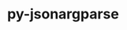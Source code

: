 ---
title: "py-jsonargparse"
layout: cache
categories: [package, develop]
meta: {"versions": ["4.19.0", "4.25.0"], "compilers": ["apple-clang@=15.0.0", "gcc@=11.3.0"], "oss": ["ubuntu22.04", "ventura"], "platforms": ["darwin", "linux"], "targets": ["aarch64", "x86_64_v3"], "stacks": ["ml-linux-x86_64-cpu", "ml-linux-x86_64-cuda", "root"], "num_specs": 14, "num_specs_by_stack": {"root": 14, "ml-linux-x86_64-cpu": 13, "ml-linux-x86_64-cuda": 13}}
spec_details: [{"hash": "tkyjgdtl6o2japogiqalainl2j75fsh7", "compiler": "apple-clang@=15.0.0", "versions": ["4.25.0"], "os": "ventura", "platform": "darwin", "target": "aarch64", "variants": ["build_system=python_pip", "+signatures"], "stacks": ["root"], "size": "-", "tarball": "https://binaries.spack.io/develop/build_cache/darwin-ventura-aarch64/apple-clang-15.0.0/py-jsonargparse-4.25.0/darwin-ventura-aarch64-apple-clang-15.0.0-py-jsonargparse-4.25.0-tkyjgdtl6o2japogiqalainl2j75fsh7.spack"}, {"hash": "3kwektblii5z6qb4ffcwrl7kwgnsbezi", "compiler": "gcc@=11.3.0", "versions": ["4.19.0"], "os": "ubuntu22.04", "platform": "linux", "target": "x86_64_v3", "variants": ["build_system=python_pip", "+signatures"], "stacks": ["ml-linux-x86_64-cpu", "root", "ml-linux-x86_64-cuda"], "size": "-", "tarball": "https://binaries.spack.io/develop/build_cache/linux-ubuntu22.04-x86_64_v3/gcc-11.3.0/py-jsonargparse-4.19.0/linux-ubuntu22.04-x86_64_v3-gcc-11.3.0-py-jsonargparse-4.19.0-3kwektblii5z6qb4ffcwrl7kwgnsbezi.spack"}, {"hash": "awihlkflid5hh4tugbjvwrchmd4jacgn", "compiler": "gcc@=11.3.0", "versions": ["4.25.0"], "os": "ubuntu22.04", "platform": "linux", "target": "x86_64_v3", "variants": ["build_system=python_pip", "+signatures"], "stacks": ["ml-linux-x86_64-cpu", "root", "ml-linux-x86_64-cuda"], "size": "-", "tarball": "https://binaries.spack.io/develop/build_cache/linux-ubuntu22.04-x86_64_v3/gcc-11.3.0/py-jsonargparse-4.25.0/linux-ubuntu22.04-x86_64_v3-gcc-11.3.0-py-jsonargparse-4.25.0-awihlkflid5hh4tugbjvwrchmd4jacgn.spack"}, {"hash": "apo4bvrayvqugvokohgrx7j2q2mqelun", "compiler": "gcc@=11.3.0", "versions": ["4.25.0"], "os": "ubuntu22.04", "platform": "linux", "target": "x86_64_v3", "variants": ["build_system=python_pip", "+signatures"], "stacks": ["ml-linux-x86_64-cpu", "root", "ml-linux-x86_64-cuda"], "size": "-", "tarball": "https://binaries.spack.io/develop/build_cache/linux-ubuntu22.04-x86_64_v3/gcc-11.3.0/py-jsonargparse-4.25.0/linux-ubuntu22.04-x86_64_v3-gcc-11.3.0-py-jsonargparse-4.25.0-apo4bvrayvqugvokohgrx7j2q2mqelun.spack"}, {"hash": "zp5yveqmrkfzkpzlvz3mybjfscqabi73", "compiler": "gcc@=11.3.0", "versions": ["4.19.0"], "os": "ubuntu22.04", "platform": "linux", "target": "x86_64_v3", "variants": ["build_system=python_pip", "+signatures"], "stacks": ["ml-linux-x86_64-cpu", "root", "ml-linux-x86_64-cuda"], "size": "-", "tarball": "https://binaries.spack.io/develop/build_cache/linux-ubuntu22.04-x86_64_v3/gcc-11.3.0/py-jsonargparse-4.19.0/linux-ubuntu22.04-x86_64_v3-gcc-11.3.0-py-jsonargparse-4.19.0-zp5yveqmrkfzkpzlvz3mybjfscqabi73.spack"}, {"hash": "aiq3avehjbzbk3vsajvp6cqk6ghq6d6s", "compiler": "gcc@=11.3.0", "versions": ["4.25.0"], "os": "ubuntu22.04", "platform": "linux", "target": "x86_64_v3", "variants": ["build_system=python_pip", "+signatures"], "stacks": ["ml-linux-x86_64-cpu", "root", "ml-linux-x86_64-cuda"], "size": "-", "tarball": "https://binaries.spack.io/develop/build_cache/linux-ubuntu22.04-x86_64_v3/gcc-11.3.0/py-jsonargparse-4.25.0/linux-ubuntu22.04-x86_64_v3-gcc-11.3.0-py-jsonargparse-4.25.0-aiq3avehjbzbk3vsajvp6cqk6ghq6d6s.spack"}, {"hash": "3wypoxd7s47b63uctcrctrvfnq462vss", "compiler": "gcc@=11.3.0", "versions": ["4.19.0"], "os": "ubuntu22.04", "platform": "linux", "target": "x86_64_v3", "variants": ["build_system=python_pip", "+signatures"], "stacks": ["ml-linux-x86_64-cpu", "root", "ml-linux-x86_64-cuda"], "size": "-", "tarball": "https://binaries.spack.io/develop/build_cache/linux-ubuntu22.04-x86_64_v3/gcc-11.3.0/py-jsonargparse-4.19.0/linux-ubuntu22.04-x86_64_v3-gcc-11.3.0-py-jsonargparse-4.19.0-3wypoxd7s47b63uctcrctrvfnq462vss.spack"}, {"hash": "xqvruqs6aklxmjvip77gwlgl56v3qwk4", "compiler": "gcc@=11.3.0", "versions": ["4.19.0"], "os": "ubuntu22.04", "platform": "linux", "target": "x86_64_v3", "variants": ["build_system=python_pip", "+signatures"], "stacks": ["ml-linux-x86_64-cpu", "root", "ml-linux-x86_64-cuda"], "size": "-", "tarball": "https://binaries.spack.io/develop/build_cache/linux-ubuntu22.04-x86_64_v3/gcc-11.3.0/py-jsonargparse-4.19.0/linux-ubuntu22.04-x86_64_v3-gcc-11.3.0-py-jsonargparse-4.19.0-xqvruqs6aklxmjvip77gwlgl56v3qwk4.spack"}, {"hash": "3szuuwrzobxrja52se6d4w7sz2ywj6df", "compiler": "gcc@=11.3.0", "versions": ["4.25.0"], "os": "ubuntu22.04", "platform": "linux", "target": "x86_64_v3", "variants": ["build_system=python_pip", "+signatures"], "stacks": ["ml-linux-x86_64-cpu", "root", "ml-linux-x86_64-cuda"], "size": "-", "tarball": "https://binaries.spack.io/develop/build_cache/linux-ubuntu22.04-x86_64_v3/gcc-11.3.0/py-jsonargparse-4.25.0/linux-ubuntu22.04-x86_64_v3-gcc-11.3.0-py-jsonargparse-4.25.0-3szuuwrzobxrja52se6d4w7sz2ywj6df.spack"}, {"hash": "asdi5o7jaa2enjoe34sblyhz4bweuich", "compiler": "gcc@=11.3.0", "versions": ["4.25.0"], "os": "ubuntu22.04", "platform": "linux", "target": "x86_64_v3", "variants": ["build_system=python_pip", "+signatures"], "stacks": ["ml-linux-x86_64-cpu", "root", "ml-linux-x86_64-cuda"], "size": "-", "tarball": "https://binaries.spack.io/develop/build_cache/linux-ubuntu22.04-x86_64_v3/gcc-11.3.0/py-jsonargparse-4.25.0/linux-ubuntu22.04-x86_64_v3-gcc-11.3.0-py-jsonargparse-4.25.0-asdi5o7jaa2enjoe34sblyhz4bweuich.spack"}, {"hash": "6saoxqsoaisijzptvffl7ago3toobd3u", "compiler": "gcc@=11.3.0", "versions": ["4.25.0"], "os": "ubuntu22.04", "platform": "linux", "target": "x86_64_v3", "variants": ["build_system=python_pip", "+signatures"], "stacks": ["ml-linux-x86_64-cpu", "root", "ml-linux-x86_64-cuda"], "size": "-", "tarball": "https://binaries.spack.io/develop/build_cache/linux-ubuntu22.04-x86_64_v3/gcc-11.3.0/py-jsonargparse-4.25.0/linux-ubuntu22.04-x86_64_v3-gcc-11.3.0-py-jsonargparse-4.25.0-6saoxqsoaisijzptvffl7ago3toobd3u.spack"}, {"hash": "t2cpavqyyo5rvrpdzcxkc27emamajhiv", "compiler": "gcc@=11.3.0", "versions": ["4.25.0"], "os": "ubuntu22.04", "platform": "linux", "target": "x86_64_v3", "variants": ["build_system=python_pip", "+signatures"], "stacks": ["ml-linux-x86_64-cpu", "root", "ml-linux-x86_64-cuda"], "size": "-", "tarball": "https://binaries.spack.io/develop/build_cache/linux-ubuntu22.04-x86_64_v3/gcc-11.3.0/py-jsonargparse-4.25.0/linux-ubuntu22.04-x86_64_v3-gcc-11.3.0-py-jsonargparse-4.25.0-t2cpavqyyo5rvrpdzcxkc27emamajhiv.spack"}, {"hash": "gtidnfgqrg774afx3tu64rgmxk6z2cgl", "compiler": "gcc@=11.3.0", "versions": ["4.25.0"], "os": "ubuntu22.04", "platform": "linux", "target": "x86_64_v3", "variants": ["build_system=python_pip", "+signatures"], "stacks": ["ml-linux-x86_64-cpu", "root", "ml-linux-x86_64-cuda"], "size": "-", "tarball": "https://binaries.spack.io/develop/build_cache/linux-ubuntu22.04-x86_64_v3/gcc-11.3.0/py-jsonargparse-4.25.0/linux-ubuntu22.04-x86_64_v3-gcc-11.3.0-py-jsonargparse-4.25.0-gtidnfgqrg774afx3tu64rgmxk6z2cgl.spack"}, {"hash": "mc5o3kxhf2bxci5fphyyzoq73yvzrxro", "compiler": "gcc@=11.3.0", "versions": ["4.25.0"], "os": "ubuntu22.04", "platform": "linux", "target": "x86_64_v3", "variants": ["build_system=python_pip", "+signatures"], "stacks": ["ml-linux-x86_64-cpu", "root", "ml-linux-x86_64-cuda"], "size": "-", "tarball": "https://binaries.spack.io/develop/build_cache/linux-ubuntu22.04-x86_64_v3/gcc-11.3.0/py-jsonargparse-4.25.0/linux-ubuntu22.04-x86_64_v3-gcc-11.3.0-py-jsonargparse-4.25.0-mc5o3kxhf2bxci5fphyyzoq73yvzrxro.spack"}]
---